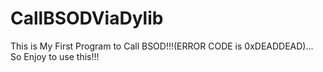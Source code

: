# CallBSODViaDylib
This is My First Program to Call BSOD!!!(ERROR CODE is 0xDEADDEAD)... So Enjoy to use this!!!
